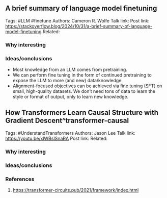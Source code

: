 ## **A brief summary of language model finetuning**
Tags: #LLM #finetune
Authors: Cameron R. Wolfe
Talk link: 
Post link: https://stackoverflow.blog/2024/10/31/a-brief-summary-of-language-model-finetuning
Related: 
### Why interesting
### Ideas/conclusions
- Most knowledge from an LLM comes from pretraining.
- We can perform fine tuning in the form of continued pretraining to expose the LLM to more (and new) data/knowledge.
- Alignment-focused objectives can be achieved via fine tuning (SFT) on small, high-quality datasets. We don’t need tons of data to learn the style or format of output, only to learn new knowledge.

## **How Transformers Learn Causal Structure with Gradient Descent**^transformer-causal

Tags: #UnderstandTransformers 
Authors: Jason Lee
Talk link: https://youtu.be/xlWBsISnaRA
Post link: 
Related: 
### Why interesting
### Ideas/conclusions

### References
1. https://transformer-circuits.pub/2021/framework/index.html